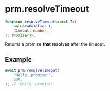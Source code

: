 # prm.resolveTimeout

```ts
function resolveTimeout<const T>(
    valueToResolve: T,
    timeout: number,
): Promise<T>;
```

Returns a promise **that resolves** after the timeout.

## Example

```ts
await prm.resolveTimeout(
    "Hello, promise!",
    500,
); // 'Hello, promise!'
```
